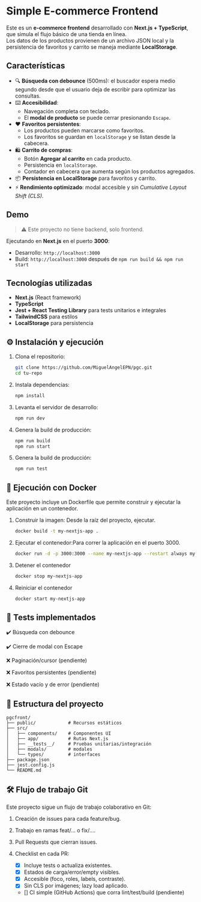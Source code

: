 # Simple E-commerce Frontend

Este es un **e-commerce frontend** desarrollado con **Next.js + TypeScript**, que simula el flujo básico de una tienda en línea.  
Los datos de los productos provienen de un archivo JSON local y la persistencia de favoritos y carrito se maneja mediante **LocalStorage**.

## Características

- 🔍 **Búsqueda con debounce** (500ms): el buscador espera medio segundo desde que el usuario deja de escribir para optimizar las consultas.
- ⌨️ **Accesibilidad**:
  - Navegación completa con teclado.
  - El **modal de producto** se puede cerrar presionando `Escape`.
- ❤️ **Favoritos persistentes**:
  - Los productos pueden marcarse como favoritos.
  - Los favoritos se guardan en `localStorage` y se listan desde la cabecera.
- 🛍️ **Carrito de compras**:
  - Botón **Agregar al carrito** en cada producto.
  - Persistencia en `localStorage`.
  - Contador en cabecera que aumenta según los productos agregados.
- 📦 **Persistencia en LocalStorage** para favoritos y carrito.
- ⚡ **Rendimiento optimizado**: modal accesible y sin *Cumulative Layout Shift (CLS)*.

## Demo

> ⚠️ Este proyecto no tiene backend, solo frontend.

Ejecutando en **Next.js** en el puerto **3000**:
- Desarrollo: `http://localhost:3000`
- Build: `http://localhost:3000` después de `npm run build && npm run start`

## Tecnologías utilizadas

- **Next.js** (React framework)
- **TypeScript**
- **Jest + React Testing Library** para tests unitarios e integrales
- **TailwindCSS** para estilos
- **LocalStorage** para persistencia

## ⚙️ Instalación y ejecución

1. Clona el repositorio:
   ```bash
   git clone https://github.com/MiguelAngelEPN/pgc.git
   cd tu-repo

2. Instala dependencias:
   ```bash
   npm install
   
3. Levanta el servidor de desarrollo:
   ```bash
   npm run dev
   
4. Genera la build de producción:
   ```bash
   npm run build
   npm run start
   
5. Genera la build de producción:
   ```bash
   npm run test


## 🚀 Ejecución con Docker
Este proyecto incluye un Dockerfile que permite construir y ejecutar la aplicación en un contenedor.


1. Construir la imagen: Desde la raíz del proyecto, ejecutar.
   ```bash
   docker build -t my-nextjs-app .

2. Ejecutar el contenedor:Para correr la aplicación en el puerto 3000.
   ```bash
   docker run -d -p 3000:3000 --name my-nextjs-app --restart always my-nextjs-app
   
3. Detener el contenedor
   ```bash
   docker stop my-nextjs-app
   
4. Reiniciar el contenedor
   ```bash
   docker start my-nextjs-app
   
## 🧪 Tests implementados
✔️ Búsqueda con debounce

✔️ Cierre de modal con Escape

❌ Paginación/cursor (pendiente)

❌ Favoritos persistentes (pendiente)

❌ Estado vacío y de error (pendiente)

## 📂 Estructura del proyecto
    pgcfront/
    ├── public/            # Recursos estáticos
    ├── src/
    │   ├── components/    # Componentes UI
    │   ├── app/           # Rutas Next.js
    │   ├── __tests__/     # Pruebas unitarias/integración
    │   ├── modals/        # modales
    │   └── types/         # interfaces
    ├── package.json
    ├── jest.config.js
    └── README.md

## 🛠️ Flujo de trabajo Git
Este proyecto sigue un flujo de trabajo colaborativo en Git:

1. Creación de issues para cada feature/bug.

2. Trabajo en ramas feat/... o fix/....

3. Pull Requests que cierran issues.

4. Checklist en cada PR:

    - [x] Incluye tests o actualiza existentes.
    - [x] Estados de carga/error/empty visibles.
    - [x] Accesible (foco, roles, labels, contraste).
    - [x] Sin CLS por imágenes; lazy load aplicado.
    - [] CI simple (GitHub Actions) que corra lint/test/build (pendiente)